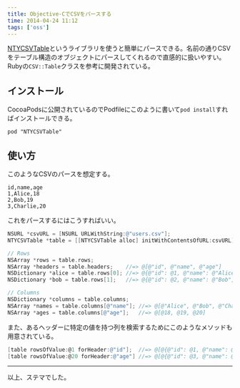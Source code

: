 ```yaml
---
title: Objective-CでCSVをパースする
time: 2014-04-24 11:12
tags: ['oss']
---
```



[NTYCSVTable](https://github.com/naoty/NTYCSVTable)というライブラリを使うと簡単にパースできる。名前の通りCSVをテーブル構造のオブジェクトにパースしてくれるので直感的に扱いやすい。Rubyの`CSV::Table`クラスを参考に開発されている。

## インストール

CocoaPodsに公開されているのでPodfileにこのように書いて`pod install`すればインストールできる。

```ruby:Podfile
pod "NTYCSVTable"
```

## 使い方

このようなCSVのパースを想定する。

```csv:users.csv
id,name,age
1,Alice,18
2,Bob,19
3,Charlie,20
```

これをパースするにはこうすればいい。

```objective-c
NSURL *csvURL = [NSURL URLWithString:@"users.csv"];
NTYCSVTable *table = [[NTYCSVTable alloc] initWithContentsOfURL:csvURL];

// Rows
NSArray *rows = table.rows;
NSArray *headers = table.headers;    //=> @[@"id", @"name", @"age"]
NSDictionary *alice = table.rows[0]; //=> @{@"id": @1, @"name": @"Alice", @"age": @18}
NSDictionary *bob = table.rows[1];   //=> @{@"id": @2, @"name": @"Bob", @"age": @19}

// Columns
NSDictionary *columns = table.columns;
NSArray *names = table.columns[@"name"]; //=> @[@"Alice", @"Bob", @"Charlie"]
NSArray *ages = table.columns[@"age"];   //=> @[@18, @19, @20]
```

また、あるヘッダーに特定の値を持つ列を検索するためにこのようなメソッドも用意されている。

```objective-c
[table rowsOfValue:@1 forHeader:@"id"];  //=> @[@{@"id": @1, @"name": @"Alice", @"age": @18}]
[table rowsOfValue:@20 forHeader:@"age"] //=> @[@{@"id": @3, @"name": @"Charlie", @"age": @20}]
```

---

以上、ステマでした。
